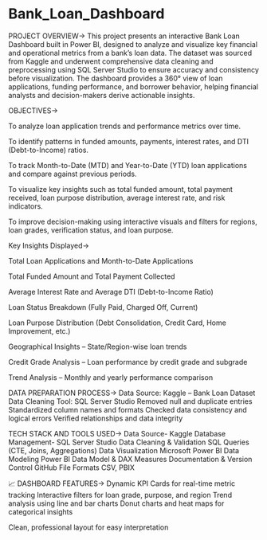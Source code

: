 # Bank_Loan_Dashboard
PROJECT OVERVIEW->
This project presents an interactive Bank Loan Dashboard built in Power BI, designed to analyze and visualize key financial and operational metrics from a bank’s loan data.
The dataset was sourced from Kaggle and underwent comprehensive data cleaning and preprocessing using SQL Server Studio to ensure accuracy and consistency before visualization.
The dashboard provides a 360° view of loan applications, funding performance, and borrower behavior, helping financial analysts and decision-makers derive actionable insights.

OBJECTIVES->

To analyze loan application trends and performance metrics over time.

To identify patterns in funded amounts, payments, interest rates, and DTI (Debt-to-Income) ratios.

To track Month-to-Date (MTD) and Year-to-Date (YTD) loan applications and compare against previous periods.

To visualize key insights such as total funded amount, total payment received, loan purpose distribution, average interest rate, and risk indicators.

To improve decision-making using interactive visuals and filters for regions, loan grades, verification status, and loan purpose.

Key Insights Displayed->

Total Loan Applications and Month-to-Date Applications

Total Funded Amount and Total Payment Collected

Average Interest Rate and Average DTI (Debt-to-Income Ratio)

Loan Status Breakdown (Fully Paid, Charged Off, Current)

Loan Purpose Distribution (Debt Consolidation, Credit Card, Home Improvement, etc.)

Geographical Insights – State/Region-wise loan trends

Credit Grade Analysis – Loan performance by credit grade and subgrade

Trend Analysis – Monthly and yearly performance comparison

DATA PREPARATION PROCESS->
Data Source: Kaggle – Bank Loan Dataset
Data Cleaning Tool: SQL Server Studio
Removed null and duplicate entries
Standardized column names and formats
Checked data consistency and logical errors
Verified relationships and data integrity

TECH STACK AND TOOLS USED->
Data Source-	Kaggle
Database Management-	SQL Server Studio
Data Cleaning & Validation	SQL Queries (CTE, Joins, Aggregations)
Data Visualization	Microsoft Power BI
Data Modeling	Power BI Data Model & DAX Measures
Documentation & Version Control	GitHub
File Formats	CSV, PBIX

📈 DASHBOARD FEATURES->
Dynamic KPI Cards for real-time metric tracking
Interactive filters for loan grade, purpose, and region
Trend analysis using line and bar charts
Donut charts and heat maps for categorical insights

Clean, professional layout for easy interpretation 
